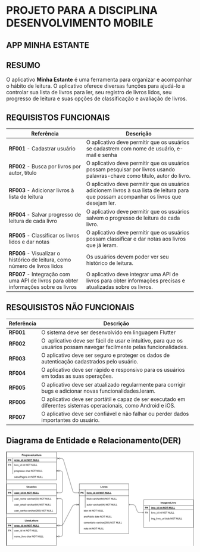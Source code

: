 # PROJETO PARA A DISCIPLINA DESENVOLVIMENTO MOBILE

## APP MINHA ESTANTE

## RESUMO

O aplicativo **Minha Estante** é uma ferramenta para organizar e acompanhar o hábito de leitura. O aplicativo oferece diversas funções para ajudá-lo a controlar sua lista de livros para ler, seu registro de livros lidos, seu progresso de leitura e suas opções de classificação e avaliação de livros.

## REQUISISTOS FUNCIONAIS

Referência | Descrição
-----------|-----------
**RF001** - Cadastrar usuário | O aplicativo deve permitir que os usuários se cadastrem com nome de usuário, e-mail e senha
**RF002** - Busca por livros por autor, título | O aplicativo deve permitir que os usuários possam pesquisar por livros usando palavras-chave como título, autor do livro.
**RF003** - Adicionar livros à lista de leitura | O aplicativo deve permitir que os usuários adicionem livros à sua lista de leitura para que possam acompanhar os livros que desejam ler.
**RF004** - Salvar progresso de leitura de cada livro | O aplicativo deve permitir que os usuários salvem o progresso de leitura de cada livro.
**RF005** - Classificar os livros lidos e dar notas | O aplicativo deve permitir que os usuários possam classificar e dar notas aos livros que já leram.
**RF006** - Visualizar o histórico de leitura, como número de livros lidos | Os usuários devem poder ver seu histórico de leitura.
**RF007** - Integração com uma API de livros para obter informações sobre os livros | O aplicativo deve integrar uma API de livros para obter informações precisas e atualizadas sobre os livros.

## RESQUISISTOS NÃO FUNCIONAIS

Referência | Descrição
-----------|-----------
**RF001** | O sistema deve ser desenvolvido em linguagem Flutter
**RF002** | O  aplicativo deve ser fácil de usar e intuitivo, para que os usuários possam navegar facilmente pelas funcionalidades.
**RF003** | O aplicativo deve ser seguro e proteger os dados de autenticação cadastrados pelo usuário.
**RF004** | O aplicativo deve ser rápido e responsivo para os usuários em todas as suas operações.
**RF005** | O aplicativo deve ser atualizado regularmente para corrigir bugs e adicionar novas funcionalidades.leram.
**RF006** | O aplicativo deve ser portátil e capaz de ser executado em diferentes sistemas operacionais, como Android e iOS.
**RF007** | O aplicativo deve ser confiável e não falhar ou perder dados importantes do usuário.

## Diagrama de Entidade e Relacionamento(DER)

![MODELO LOGICO - MINHA ESTANTE](/.github/der.png)


